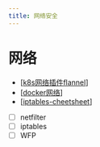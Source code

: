 ```yaml
---
title: 网络安全
---
```


# 网络

- [[k8s网络插件flannel]]
- [[docker网络]]
- [[iptables-cheetsheet]]
- [ ] netfilter
- [ ] iptables
- [ ] WFP

[//begin]: # "Autogenerated link references for markdown compatibility"
[k8s网络插件flannel]: ../工具/k8s/k8s%E7%BD%91%E7%BB%9C%E6%8F%92%E4%BB%B6flannel.md "k8s网络插件flannel"
[docker网络]: ../工具/docker/docker%E7%BD%91%E7%BB%9C.md "docker网络"
[iptables-cheetsheet]: ../cheetsheets/iptables-cheetsheet.md "iptables-cheetsheet"
[//end]: # "Autogenerated link references"
